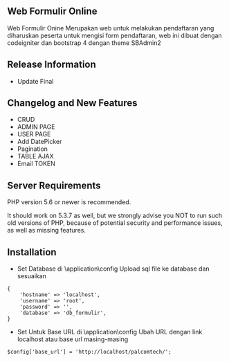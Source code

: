 ## Web Formulir Online

Web Formulir Onine Merupakan web untuk melakukan pendaftaran yang diharuskan peserta untuk mengisi form pendaftaran, web ini dibuat dengan codeigniter dan bootstrap 4 dengan theme SBAdmin2

## Release Information

- Update Final

## Changelog and New Features

- CRUD
- ADMIN PAGE
- USER PAGE
- Add DatePicker
- Pagination
- TABLE AJAX
- Email TOKEN

## Server Requirements

PHP version 5.6 or newer is recommended.

It should work on 5.3.7 as well, but we strongly advise you NOT to run
such old versions of PHP, because of potential security and performance
issues, as well as missing features.

## Installation

- Set Database di \application\config
  Upload sql file ke database dan sesuaikan

```
{
    'hostname' => 'localhost',
	'username' => 'root',
	'password' => '',
	'database' => 'db_formulir',
}
```

- Set Untuk Base URL di \application\config
  Ubah URL dengan link localhost atau base url masing-masing

```
$config['base_url'] = 'http://localhost/palcomtech/';
```
